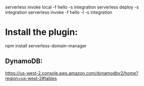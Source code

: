 serverless invoke local -f hello -s integration
serverless deploy -s integration
serverless invoke -f hello -l -s integration

# Install the plugin:

npm install serverless-domain-manager

## DynamoDB:

https://us-west-2.console.aws.amazon.com/dynamodbv2/home?region=us-west-2#tables
